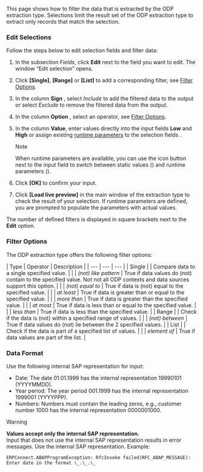 This page shows how to filter the data that is extracted by the ODP extraction type. Selections limit the result set of the ODP extraction type to extract only records that match the selection.

### Edit Selections

Follow the steps below to edit selection fields and filter data:

1. In the subsection *Fields*, click **Edit** next to the field you want to edit. The window “Edit selection” opens.

1. Click **[Single]**, **[Range]** or **[List]** to add a corresponding filter, see [Filter Options](#filter-options).

1. In the column **Sign** , select *Include* to add the filtered data to the output or select *Exclude* to remove the filtered data from the output.

1. In the column **Option** , select an operator, see [Filter Options](#filter-options).

1. In the column **Value**, enter values directly into the input fields **Low** and **High** or assign existing [runtime parameters](../edit-runtime-parameters/) to the selection fields .

   Note

   When runtime parameters are available, you can use the icon button next to the input field to switch between static values () and runtime parameters ().

1. Click **[OK]** to confirm your input.

1. Click **[Load live preview]** in the main window of the extraction type to check the result of your selection. If runtime parameters are defined, you are prompted to populate the parameters with actual values.

The number of defined filters is displayed in square brackets next to the **Edit** option.

### Filter Options

The ODP extraction type offers the following filter options:

| Type | Operator | Description | | --- | --- | --- | | Single | | Compare data to a single specified value. | | | *(not) like pattern* | True if data values do (not) contain to the specified value. Not not all ODP contexts and data sources support this option. | | | *(not) equal to* | True if data is (not) equal to the specified value. | | | *at least* | True if data is greater than or equal to the specified value. | | | *more than* | True if data is greater than the specified value. | | | *at most* | True if data is less than or equal to the specified value. | | | *less than* | True if data is less than the specified value. | | Range | | Check if the data is (not) within a specified range of values. | | | *(not) between* | True if data values do (not) lie between the 2 specified values. | | List | | Check if the data is part of a specified list of values. | | | *element of* | True if data values are part of the list. |

### Data Format

Use the following internal SAP representation for input:

- Date: The date 01.01.1999 has the internal representation 19990101 (YYYYMMDD).
- Year period: The year period 001.1999 has the internal representation 1999001 (YYYYPPP).
- Numbers: Numbers must contain the leading zeros, e.g., customer number 1000 has the internal representation 0000001000.

Warning

**Values accept only the internal SAP representation.**\
Input that does not use the internal SAP representation results in error messages. Use the internal SAP representation. Example:

```text
ERPConnect.ABAPProgramException: RfcInvoke failed(RFC_ABAP_MESSAGE): Enter date in the format \_.\_.\_

```
